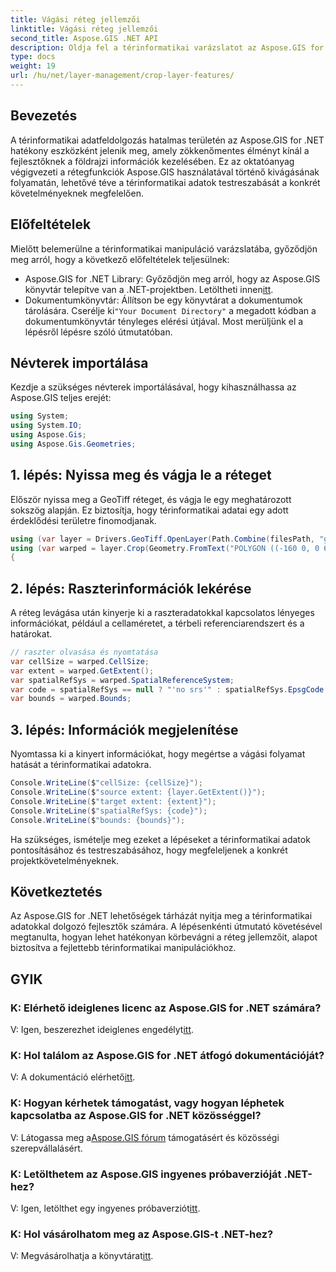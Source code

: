 ```yaml
---
title: Vágási réteg jellemzői
linktitle: Vágási réteg jellemzői
second_title: Aspose.GIS .NET API
description: Oldja fel a térinformatikai varázslatot az Aspose.GIS for .NET segítségével! A vágási réteg jellemzői könnyedén. Töltse le most ingyenes próbaverzióját. #Aspose #GIS #geospatial
type: docs
weight: 19
url: /hu/net/layer-management/crop-layer-features/
---
```

## Bevezetés
A térinformatikai adatfeldolgozás hatalmas területén az Aspose.GIS for .NET hatékony eszközként jelenik meg, amely zökkenőmentes élményt kínál a fejlesztőknek a földrajzi információk kezelésében. Ez az oktatóanyag végigvezeti a rétegfunkciók Aspose.GIS használatával történő kivágásának folyamatán, lehetővé téve a térinformatikai adatok testreszabását a konkrét követelményeknek megfelelően.
## Előfeltételek
Mielőtt belemerülne a térinformatikai manipuláció varázslatába, győződjön meg arról, hogy a következő előfeltételek teljesülnek:
-  Aspose.GIS for .NET Library: Győződjön meg arról, hogy az Aspose.GIS könyvtár telepítve van a .NET-projektben. Letöltheti innen[itt](https://releases.aspose.com/gis/net/).
-  Dokumentumkönyvtár: Állítson be egy könyvtárat a dokumentumok tárolására. Cserélje ki`"Your Document Directory"` a megadott kódban a dokumentumkönyvtár tényleges elérési útjával.
Most merüljünk el a lépésről lépésre szóló útmutatóban.
## Névterek importálása
Kezdje a szükséges névterek importálásával, hogy kihasználhassa az Aspose.GIS teljes erejét:
```csharp
using System;
using System.IO;
using Aspose.Gis;
using Aspose.Gis.Geometries;
```
## 1. lépés: Nyissa meg és vágja le a réteget
Először nyissa meg a GeoTiff réteget, és vágja le egy meghatározott sokszög alapján. Ez biztosítja, hogy térinformatikai adatai egy adott érdeklődési területre finomodjanak.
```csharp
using (var layer = Drivers.GeoTiff.OpenLayer(Path.Combine(filesPath, "geodetic_world.tif")))
using (var warped = layer.Crop(Geometry.FromText("POLYGON ((-160 0, 0 60, 160 0, 0 -160, -160 0))")))
{
```
## 2. lépés: Raszterinformációk lekérése
A réteg levágása után kinyerje ki a raszteradatokkal kapcsolatos lényeges információkat, például a cellaméretet, a térbeli referenciarendszert és a határokat.
```csharp
// raszter olvasása és nyomtatása
var cellSize = warped.CellSize;
var extent = warped.GetExtent();
var spatialRefSys = warped.SpatialReferenceSystem;
var code = spatialRefSys == null ? "'no srs'" : spatialRefSys.EpsgCode.ToString();
var bounds = warped.Bounds;
```
## 3. lépés: Információk megjelenítése
Nyomtassa ki a kinyert információkat, hogy megértse a vágási folyamat hatását a térinformatikai adatokra.
```csharp
Console.WriteLine($"cellSize: {cellSize}");
Console.WriteLine($"source extent: {layer.GetExtent()}");
Console.WriteLine($"target extent: {extent}");
Console.WriteLine($"spatialRefSys: {code}");
Console.WriteLine($"bounds: {bounds}");
```
Ha szükséges, ismételje meg ezeket a lépéseket a térinformatikai adatok pontosításához és testreszabásához, hogy megfeleljenek a konkrét projektkövetelményeknek.
## Következtetés
Az Aspose.GIS for .NET lehetőségek tárházát nyitja meg a térinformatikai adatokkal dolgozó fejlesztők számára. A lépésenkénti útmutató követésével megtanulta, hogyan lehet hatékonyan körbevágni a réteg jellemzőit, alapot biztosítva a fejlettebb térinformatikai manipulációkhoz.
## GYIK
### K: Elérhető ideiglenes licenc az Aspose.GIS for .NET számára?
 V: Igen, beszerezhet ideiglenes engedélyt[itt](https://purchase.aspose.com/temporary-license/).
### K: Hol találom az Aspose.GIS for .NET átfogó dokumentációját?
 V: A dokumentáció elérhető[itt](https://reference.aspose.com/gis/net/).
### K: Hogyan kérhetek támogatást, vagy hogyan léphetek kapcsolatba az Aspose.GIS for .NET közösséggel?
 V: Látogassa meg a[Aspose.GIS fórum](https://forum.aspose.com/c/gis/33) támogatásért és közösségi szerepvállalásért.
### K: Letölthetem az Aspose.GIS ingyenes próbaverzióját .NET-hez?
 V: Igen, letölthet egy ingyenes próbaverziót[itt](https://releases.aspose.com/).
### K: Hol vásárolhatom meg az Aspose.GIS-t .NET-hez?
 V: Megvásárolhatja a könyvtárat[itt](https://purchase.aspose.com/buy).